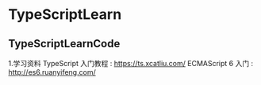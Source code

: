 # TypeScriptLearn
TypeScriptLearnCode
--------------
1.学习资料
  TypeScript 入门教程 : https://ts.xcatliu.com/
  ECMAScript 6 入门 :   http://es6.ruanyifeng.com/


